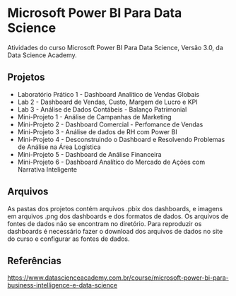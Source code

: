 # Microsoft Power BI Para Data Science
Atividades do curso Microsoft Power BI Para Data Science, Versão 3.0, da Data Science Academy.

## Projetos
- Laboratório Prático 1 - Dashboard Analítico de Vendas Globais
- Lab 2 - Dashboard de Vendas, Custo, Margem de Lucro e KPI
- Lab 3 - Análise de Dados Contábeis - Balanço Patrimonial
- Mini-Projeto 1 - Análise de Campanhas de Marketing
- Mini-Projeto 2 - Dashboard Comercial - Perfomance de Vendas
- Mini-Projeto 3 - Análise de dados de RH com Power BI
- Mini-Projeto 4 - Desconstruindo o Dashboard e Resolvendo Problemas de Análise na Área Logística
- Mini-Projeto 5 - Dashboard de Análise Financeira
- Mini-Projeto 6 - Dashboard Analítico do Mercado de Ações com Narrativa Inteligente

## Arquivos
As pastas dos projetos contém arquivos .pbix dos dashboards, e imagens em arquivos .png dos dashboards e dos formatos de dados.
Os arquivos de fontes de dados não se encontram no diretório.
Para reproduzir os dashboards é necessário fazer o download dos arquivos de dados no site do curso e configurar as fontes de dados.


## Referências
https://www.datascienceacademy.com.br/course/microsoft-power-bi-para-business-intelligence-e-data-science